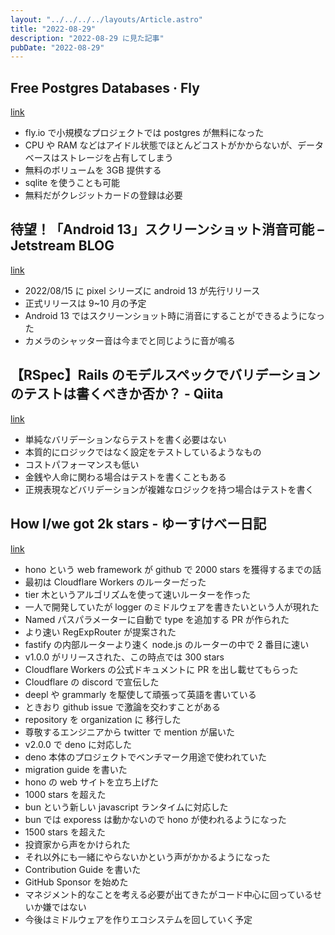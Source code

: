 ```yaml
---
layout: "../../../../layouts/Article.astro"
title: "2022-08-29"
description: "2022-08-29 に見た記事"
pubDate: "2022-08-29"
---
```


## Free Postgres Databases · Fly

[link](https://fly.io/blog/free-postgres/)

- fly.io で小規模なプロジェクトでは postgres が無料になった
- CPU や RAM などはアイドル状態でほとんどコストがかからないが、データベースはストレージを占有してしまう
- 無料のボリュームを 3GB 提供する
- sqlite を使うことも可能
- 無料だがクレジットカードの登録は必要

## 待望！「Android 13」スクリーンショット消音可能 – Jetstream BLOG

[link](https://jetstream.bz/archives/155271)

- 2022/08/15 に pixel シリーズに android 13 が先行リリース
- 正式リリースは 9~10 月の予定
- Android 13 ではスクリーンショット時に消音にすることができるようになった
- カメラのシャッター音は今までと同じように音が鳴る

## 【RSpec】Rails のモデルスペックでバリデーションのテストは書くべきか否か？ - Qiita

[link](https://qiita.com/jnchito/items/b868c5b379c941c5bf37)

- 単純なバリデーションならテストを書く必要はない
- 本質的にロジックではなく設定をテストしているようなもの
- コストパフォーマンスも低い
- 金銭や人命に関わる場合はテストを書くこともある
- 正規表現などバリデーションが複雑なロジックを持つ場合はテストを書く

## How I/we got 2k stars - ゆーすけべー日記

[link](https://yusukebe.com/posts/2022/how-i-got-2k-stars/)

- hono という web framework が github で 2000 stars を獲得するまでの話
- 最初は Cloudflare Workers のルーターだった
- tier 木というアルゴリズムを使って速いルーターを作った
- 一人で開発していたが logger のミドルウェアを書きたいという人が現れた
- Named パスパラメーターに自動で type を追加する PR が作られた
- より速い RegExpRouter が提案された
- fastify の内部ルーターより速く node.js のルーターの中で 2 番目に速い
- v1.0.0 がリリースされた、この時点では 300 stars
- Cloudflare Workers の公式ドキュメントに PR を出し載せてもらった
- Cloudflare の discord で宣伝した
- deepl や grammarly を駆使して頑張って英語を書いている
- ときおり github issue で激論を交わすことがある
- repository を organization に 移行した
- 尊敬するエンジニアから twitter で mention が届いた
- v2.0.0 で deno に対応した
- deno 本体のプロジェクトでベンチマーク用途で使われていた
- migration guide を書いた
- hono の web サイトを立ち上げた
- 1000 stars を超えた
- bun という新しい javascript ランタイムに対応した
- bun では exporess は動かないので hono が使われるようになった
- 1500 stars を超えた
- 投資家から声をかけられた
- それ以外にも一緒にやらないかという声がかかるようになった
- Contribution Guide を書いた
- GitHub Sponsor を始めた
- マネジメント的なことを考える必要が出てきたがコード中心に回っているせいか嫌ではない
- 今後はミドルウェアを作りエコシステムを回していく予定
